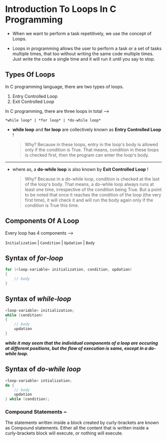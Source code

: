 # Introduction To Loops In C Programming

* When we want to perform a task repetitively, we use the concept of Loops.

* Loops in programming allows the user to perform a task or a set of tasks multiple times, that too without writing the same code multiple times. Just write the code a single time and it will run it until you say to stop.

## Types Of Loops

In C programming language, there are two types of loops.
01. Entry Controlled Loop
02. Exit Controlled Loop

In C programming, there are three loops in total -->

    *while loop* | *for loop* | *do-while loop*

* **while loop** and **for loop** are collectively known as **Entry Controlled Loop** !

    > Why? Because in these loops, entry in the loop's body is allowed only if the condition is True. That means, condition in these loops is checked first, then the program can enter the loop's body.

---

* where as, a **do-while loop** is also known by **Exit Controlled Loop** !

    > Why? Because in a do-while loop, condition is checked at the last of the loop's body. That means, a do-while loop always runs at least one time, irrespective of the condition being True. But a point to be noted that once it reaches the condition of the loop (the very first time), it will check it and will run the body again only if the condition is True this time.

## Components Of A Loop

Every loop has 4 components -->

`Initialization` | `Condition` | `Updation` | `Body`

## Syntax of *for-loop*

```c
for (<loop-variable> initialization, condition, updation)
{
    // body
}
```

## Syntax of *while-loop*

```c
<loop-variable> initialization;
while (condition)
{
    // body
    updation
}
```

*__while it may seem that the individual components of a loop are occuring at different positions, but the flow of execution is same, except in a do-while loop.__*

## Syntax of *do-while loop*

```c
<loop-variable> intialization;
do {
    // body
    updation
} while (condition);
```

### Compound Statements ~
The statements written inside a block created by curly-brackets are known as Compound statements. Either all the content that is written inside a curly-brackets block will execute, or nothing will execute. 

